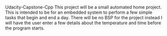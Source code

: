 Udacity-Capstone-Cpp
This project will be a small automated home project. This is intended to be for an embedded system to perform a few simple tasks that begin and end a day. There will be no BSP for the project instead I will have the user enter a few details about the temperature and time before the program starts.
